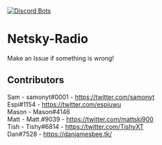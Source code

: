 [![Discord Bots](https://discordbots.org/api/widget/394943099354480640.svg)](https://discordbots.org/bot/394943099354480640)

# Netsky-Radio
Make an Issue if something is wrong!

## Contributors
Sam - samonyt#0001 - https://twitter.com/samonyt  
Espi#1154 - https://twitter.com/espiuwu  
Mason - Mason#4146  
Matt - Matt.#9039 - https://twitter.com/mattski900  
Tish - Tishy#6814 - https://twitter.com/TishyXT  
Dan#7528 - https://danjamesbee.tk/
